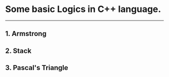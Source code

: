 # Some basic Logics in C++ language.

---


##  1. Armstrong 
##  2. Stack
##  3. Pascal's Triangle
